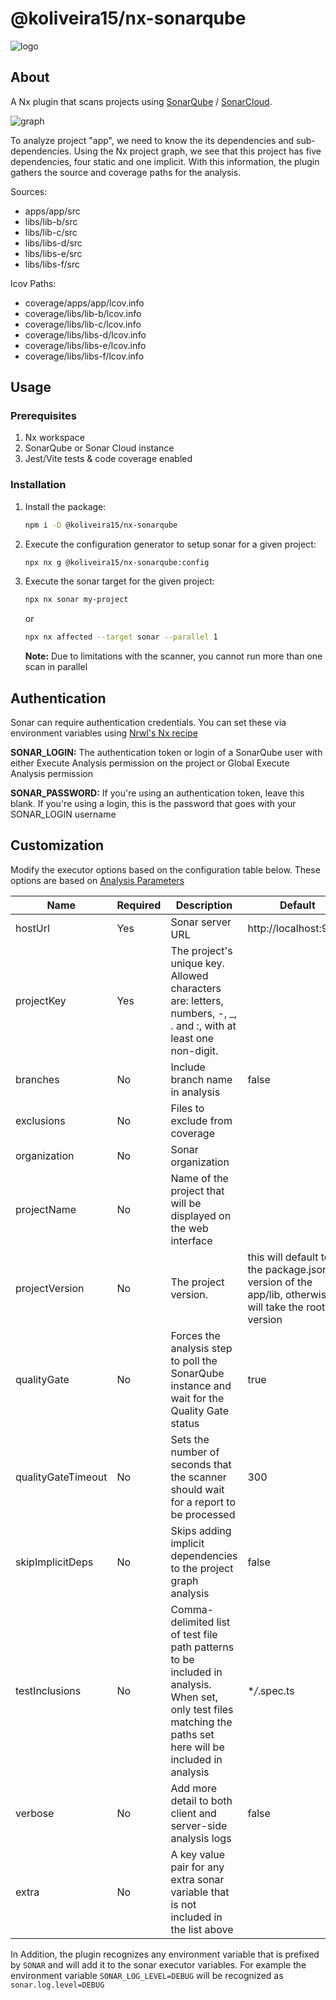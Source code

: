 # @koliveira15/nx-sonarqube

![logo](https://i.ibb.co/R0bzqtP/nx-sonarqube.png)

## About

A Nx plugin that scans projects using [SonarQube](https://www.sonarqube.org)
/ [SonarCloud](https://sonarcloud.io).

![graph](https://i.ibb.co/whmZkm2/graph.png)

To analyze project "app", we need to know the its dependencies and sub-dependencies. Using the Nx project graph,
we see that this project has five dependencies, four static and one implicit. With this information,
the plugin gathers the source and coverage paths for the analysis.

Sources:

- apps/app/src
- libs/lib-b/src
- libs/lib-c/src
- libs/libs-d/src
- libs/libs-e/src
- libs/libs-f/src

lcov Paths:

- coverage/apps/app/lcov.info
- coverage/libs/lib-b/lcov.info
- coverage/libs/lib-c/lcov.info
- coverage/libs/libs-d/lcov.info
- coverage/libs/libs-e/lcov.info
- coverage/libs/libs-f/lcov.info

## Usage

### Prerequisites

1. Nx workspace
2. SonarQube or Sonar Cloud instance
3. Jest/Vite tests & code coverage enabled

### Installation

1. Install the package:
   ```bash
   npm i -D @koliveira15/nx-sonarqube
   ```
2. Execute the configuration generator to setup sonar for a given project:
   ```bash
   npx nx g @koliveira15/nx-sonarqube:config
   ```
3. Execute the sonar target for the given project:
   ```bash
   npx nx sonar my-project
   ```
   or
   ```bash
   npx nx affected --target sonar --parallel 1
   ```
   **Note:** Due to limitations with the scanner, you cannot run more than one scan in parallel

## Authentication

Sonar can require authentication credentials. You can set these via environment variables using [Nrwl's Nx recipe](https://nx.dev/recipes/environment-variables/define-environment-variables)

**SONAR_LOGIN:** The authentication token or login of a SonarQube user with either Execute Analysis permission on the project or Global Execute Analysis permission

**SONAR_PASSWORD:** If you're using an authentication token, leave this blank. If you're using a login, this is the password that goes with your SONAR_LOGIN username

## Customization

Modify the executor options based on the configuration table below. These options are based on [Analysis Parameters](https://docs.sonarqube.org/latest/analysis/analysis-parameters/)

| Name               | Required | Description                                                                                                                                                    | Default                                                                                               |
| ------------------ | -------- | -------------------------------------------------------------------------------------------------------------------------------------------------------------- | ----------------------------------------------------------------------------------------------------- |
| hostUrl            | Yes      | Sonar server URL                                                                                                                                               | http://localhost:9000                                                                                 |
| projectKey         | Yes      | The project's unique key. Allowed characters are: letters, numbers, -, \_, . and :, with at least one non-digit.                                               |                                                                                                       |
| branches           | No       | Include branch name in analysis                                                                                                                                | false                                                                                                 |
| exclusions         | No       | Files to exclude from coverage                                                                                                                                 |                                                                                                       |
| organization       | No       | Sonar organization                                                                                                                                             |                                                                                                       |
| projectName        | No       | Name of the project that will be displayed on the web interface                                                                                                |                                                                                                       |
| projectVersion     | No       | The project version.                                                                                                                                           | this will default to the package.json version of the app/lib, otherwise it will take the root version |
| qualityGate        | No       | Forces the analysis step to poll the SonarQube instance and wait for the Quality Gate status                                                                   | true                                                                                                  |
| qualityGateTimeout | No       | Sets the number of seconds that the scanner should wait for a report to be processed                                                                           | 300                                                                                                   |
| skipImplicitDeps   | No       | Skips adding implicit dependencies to the project graph analysis                                                                                               | false                                                                                                 |
| testInclusions     | No       | Comma-delimited list of test file path patterns to be included in analysis. When set, only test files matching the paths set here will be included in analysis | \*_/_.spec.ts                                                                                         |
| verbose            | No       | Add more detail to both client and server-side analysis logs                                                                                                   | false                                                                                                 |
| extra              | No       | A key value pair for any extra sonar variable that is not included in the list above                                                                           |                                                                                                       |

In Addition, the plugin recognizes any environment variable that is prefixed by `SONAR` and will add it to the sonar executor variables. For example the environment variable `SONAR_LOG_LEVEL=DEBUG` will be recognized as `sonar.log.level=DEBUG`
